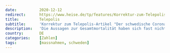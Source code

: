 ```yaml
---
date:          2020-12-12
redirect:      https://www.heise.de/tp/features/Korrektur-zum-Telepolis-Artikel-Der-schwedische-Corona-Weg-Erfolg-oder-Misserfolg-4987759.html
title:         Telepolis
subtitle:      'Korrektur zum Telepolis-Artikel "Der schwedische Corona-Weg: Erfolg oder Misserfolg?"'
description:   'Die Aussagen zur Gesamtmortalität haben sich fast nicht verändert, aber diejenigen zur Covid-Mortalität haben sich ins Gegenteil verkehrt'
country:       DE
categories:    [Zahlen]
tags:          [massnahmen, schweden]
---
```


